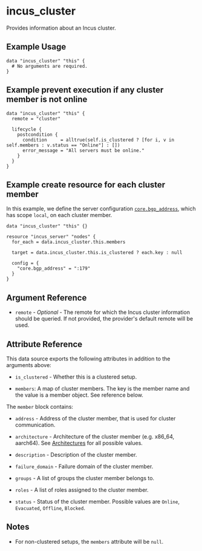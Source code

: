 # incus_cluster

Provides information about an Incus cluster.

## Example Usage

```hcl
data "incus_cluster" "this" {
  # No arguments are required.
}
```

## Example prevent execution if any cluster member is not online

```hcl
data "incus_cluster" "this" {
  remote = "cluster"

  lifecycle {
    postcondition {
      condition     = alltrue(self.is_clustered ? [for i, v in self.members : v.status == "Online"] : [])
      error_message = "All servers must be online."
    }
  }
}
```

## Example create resource for each cluster member

In this example, we define the server configuration [`core.bgp_address`](https://linuxcontainers.org/incus/docs/main/server_config/#core-configuration),
 which has scope `local`, on each cluster member.

```hcl
data "incus_cluster" "this" {}

resource "incus_server" "nodes" {
  for_each = data.incus_cluster.this.members

  target = data.incus_cluster.this.is_clustered ? each.key : null

  config = {
    "core.bgp_address" = ":179"
  }
}
```

## Argument Reference

* `remote` - *Optional* - The remote for which the Incus cluster information
  should be queried. If not provided, the provider's default remote will be used.

## Attribute Reference

This data source exports the following attributes in addition to the arguments
above:

* `is_clustered` - Whether this is a clustered setup.

* `members`: A map of cluster members. The key is the member name and the value
  is a member object. See reference below.

The `member` block contains:

* `address` - Address of the cluster member, that is used for cluster communication.

* `architecture` - Architecture of the cluster member (e.g. x86_64, aarch64).
  See [Architectures](https://linuxcontainers.org/incus/docs/main/architectures/)
  for all possible values.

* `description` - Description of the cluster member.

* `failure_domain` - Failure domain of the cluster member.

* `groups` - A list of groups the cluster member belongs to.

* `roles` - A list of roles assigned to the cluster member.

* `status` - Status of the cluster member. Possible values are
  `Online`, `Evacuated`, `Offline`, `Blocked`.

## Notes

* For non-clustered setups, the `members` attribute will be `null`.
